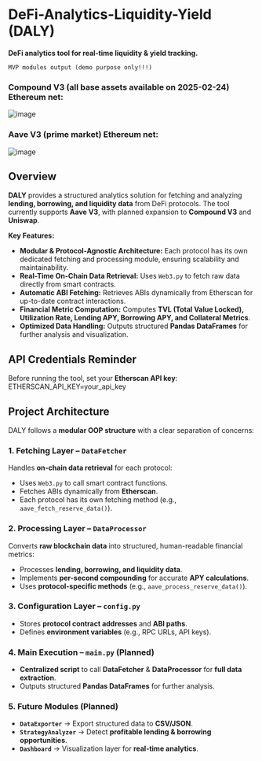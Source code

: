# DeFi-Analytics-Liquidity-Yield (DALY)
**DeFi analytics tool for real-time liquidity & yield tracking.**

    MVP modules output (demo purpose only!!!)  
    
### Compound V3 (all base assets available on 2025-02-24) Ethereum net:
![image](https://github.com/user-attachments/assets/d5c93cbd-d45a-4ad1-bd60-6ea5842a1d24)
### Aave V3 (prime market) Ethereum net:  
![image](https://github.com/user-attachments/assets/6e990a35-0515-4d25-9517-768c1d439f8d)  

## **Overview**
**DALY** provides a structured analytics solution for fetching and analyzing **lending, borrowing, and liquidity data** from DeFi protocols. The tool currently supports **Aave V3**, with planned expansion to **Compound V3** and **Uniswap**. 

**Key Features:**
- **Modular & Protocol-Agnostic Architecture:** Each protocol has its own dedicated fetching and processing module, ensuring scalability and maintainability.
- **Real-Time On-Chain Data Retrieval:** Uses `Web3.py` to fetch raw data directly from smart contracts.
- **Automatic ABI Fetching:** Retrieves ABIs dynamically from Etherscan for up-to-date contract interactions.
- **Financial Metric Computation:** Computes **TVL (Total Value Locked), Utilization Rate, Lending APY, Borrowing APY, and Collateral Metrics**.
- **Optimized Data Handling:** Outputs structured **Pandas DataFrames** for further analysis and visualization.

## **API Credentials Reminder**  
Before running the tool, set your **Etherscan API key**:
ETHERSCAN_API_KEY=your_api_key

## **Project Architecture**
DALY follows a **modular OOP structure** with a clear separation of concerns:

### **1. Fetching Layer – `DataFetcher`** 
Handles **on-chain data retrieval** for each protocol:
- Uses `Web3.py` to call smart contract functions.
- Fetches ABIs dynamically from **Etherscan**.
- Each protocol has its own fetching method (e.g., `aave_fetch_reserve_data()`).

### **2. Processing Layer – `DataProcessor`**
Converts **raw blockchain data** into structured, human-readable financial metrics:
- Processes **lending, borrowing, and liquidity data**.
- Implements **per-second compounding** for accurate **APY calculations**.
- Uses **protocol-specific methods** (e.g., `aave_process_reserve_data()`).

### **3. Configuration Layer – `config.py`**
- Stores **protocol contract addresses** and **ABI paths**.
- Defines **environment variables** (e.g., RPC URLs, API keys).

### **4. Main Execution – `main.py` (Planned)**
- **Centralized script** to call **DataFetcher** & **DataProcessor** for **full data extraction**.
- Outputs structured **Pandas DataFrames** for further analysis.

### **5. Future Modules (Planned)**
- **`DataExporter`** → Export structured data to **CSV/JSON**.
- **`StrategyAnalyzer`** → Detect **profitable lending & borrowing opportunities**.
- **`Dashboard`** → Visualization layer for **real-time analytics**.
